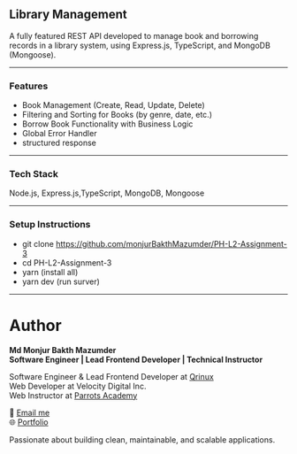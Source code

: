 ## Library Management

A fully featured REST API developed to manage book and borrowing records in a library system, using Express.js, TypeScript, and MongoDB (Mongoose).

---

### Features

- Book Management (Create, Read, Update, Delete)
- Filtering and Sorting for Books (by genre, date, etc.)
- Borrow Book Functionality with Business Logic
- Global Error Handler
- structured response

---

### Tech Stack

Node.js, Express.js,TypeScript, MongoDB, Mongoose

---

### Setup Instructions

- git clone https://github.com/monjurBakthMazumder/PH-L2-Assignment-3
- cd PH-L2-Assignment-3
- yarn (install all)
- yarn dev (run surver)

---
###

# Author

**Md Monjur Bakth Mazumder**   
**Software Engineer | Lead Frontend Developer | Technical Instructor**

Software Engineer & Lead Frontend Developer at [Qrinux](https://www.qrinux.com/)  
Web Developer at Velocity Digital Inc.  
Web Instructor at [Parrots Academy](https://www.parrotsacademy.com/)

📧 [Email me](mailto:md.monjurmbm2001@gmail.com)  
🌐 [Portfolio](https://mdmonjurbakthmazumder.netlify.app)

Passionate about building clean, maintainable, and scalable applications.


